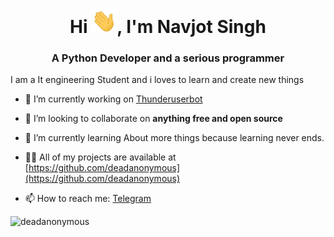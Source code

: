 
<h1 align="center">Hi <img src="https://raw.githubusercontent.com/ABSphreak/ABSphreak/master/gifs/Hi.gif" width="40px" />, I'm Navjot Singh</h1>
<h3 align="center">A Python Developer and a serious programmer</h3>

I am a It engineering Student and i loves to learn and create new things
- 🔭 I’m currently working on [Thunderuserbot](https://github.com/Thundergang/thunderuserbot)

- 👯 I’m looking to collaborate on **anything free and open source**

- 🌱 I’m currently learning About more things because learning never ends.

- 👨‍💻 All of my projects are available at [https://github.com/deadanonymous](https://github.com/deadanonymous)

- 📫 How to reach me: <a href="https://t.me/deadanonymous" class="icon brands fa-telegram"><span class="label">Telegram</span></a>

 <img src="https://github-readme-stats-five-lyart.vercel.app/api?username=deadanonymous&show_icons=true" alt="deadanonymous" /> </p>


